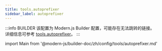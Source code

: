 ```yaml
---
title: tools.autoprefixer
sidebar_label: autoprefixer
---
```


:::info BUILDER
该配置为 Modern.js Builder 配置，可能存在无法跳转的链接。详细信息可参考 [tools.autoprefixer](https://modernjs.dev/builder/zh/api/config-tools.html#tools-autoprefixer)。
:::

import Main from '@modern-js/builder-doc/zh/config/tools/autoprefixer.md'

<Main />
